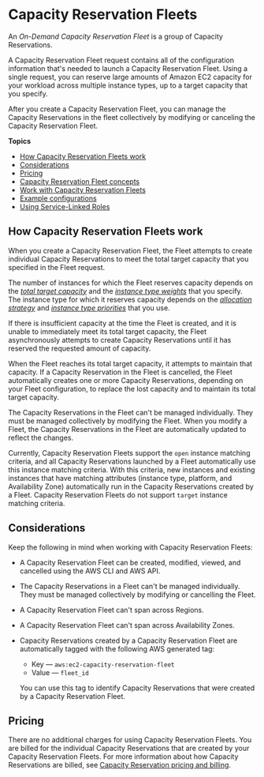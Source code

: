 # Capacity Reservation Fleets<a name="cr-fleets"></a>

An *On\-Demand Capacity Reservation Fleet* is a group of Capacity Reservations\.

A Capacity Reservation Fleet request contains all of the configuration information that's needed to launch a Capacity Reservation Fleet\. Using a single request, you can reserve large amounts of Amazon EC2 capacity for your workload across multiple instance types, up to a target capacity that you specify\.

After you create a Capacity Reservation Fleet, you can manage the Capacity Reservations in the fleet collectively by modifying or canceling the Capacity Reservation Fleet\.

**Topics**
+ [How Capacity Reservation Fleets work](#how-it-works)
+ [Considerations](#considerations)
+ [Pricing](#pricing)
+ [Capacity Reservation Fleet concepts](crfleet-concepts.md)
+ [Work with Capacity Reservation Fleets](work-with-cr-fleets.md)
+ [Example configurations](example-configs.md)
+ [Using Service\-Linked Roles](using-service-linked-roles.md)

## How Capacity Reservation Fleets work<a name="how-it-works"></a>

When you create a Capacity Reservation Fleet, the Fleet attempts to create individual Capacity Reservations to meet the total target capacity that you specified in the Fleet request\.

The number of instances for which the Fleet reserves capacity depends on the [*total target capacity*](crfleet-concepts.md#target-capacity) and the [*instance type weights*](crfleet-concepts.md#instance-weight) that you specify\. The instance type for which it reserves capacity depends on the [*allocation strategy*](crfleet-concepts.md#allocation-strategy) and [*instance type priorities*](crfleet-concepts.md#instance-priority) that you use\.

If there is insufficient capacity at the time the Fleet is created, and it is unable to immediately meet its total target capacity, the Fleet asynchronously attempts to create Capacity Reservations until it has reserved the requested amount of capacity\.

When the Fleet reaches its total target capacity, it attempts to maintain that capacity\. If a Capacity Reservation in the Fleet is cancelled, the Fleet automatically creates one or more Capacity Reservations, depending on your Fleet configuration, to replace the lost capacity and to maintain its total target capacity\.

The Capacity Reservations in the Fleet can't be managed individually\. They must be managed collectively by modifying the Fleet\. When you modify a Fleet, the Capacity Reservations in the Fleet are automatically updated to reflect the changes\.

Currently, Capacity Reservation Fleets support the `open` instance matching criteria, and all Capacity Reservations launched by a Fleet automatically use this instance matching criteria\. With this criteria, new instances and existing instances that have matching attributes \(instance type, platform, and Availability Zone\) automatically run in the Capacity Reservations created by a Fleet\. Capacity Reservation Fleets do not support `target` instance matching criteria\.

## Considerations<a name="considerations"></a>

Keep the following in mind when working with Capacity Reservation Fleets:
+ A Capacity Reservation Fleet can be created, modified, viewed, and cancelled using the AWS CLI and AWS API\.
+ The Capacity Reservations in a Fleet can't be managed individually\. They must be managed collectively by modifying or cancelling the Fleet\.
+ A Capacity Reservation Fleet can't span across Regions\.
+ A Capacity Reservation Fleet can't span across Availability Zones\.
+ Capacity Reservations created by a Capacity Reservation Fleet are automatically tagged with the following AWS generated tag:
  + Key — `aws:ec2-capacity-reservation-fleet`
  + Value — `fleet_id`

  You can use this tag to identify Capacity Reservations that were created by a Capacity Reservation Fleet\.

## Pricing<a name="pricing"></a>

There are no additional charges for using Capacity Reservation Fleets\. You are billed for the individual Capacity Reservations that are created by your Capacity Reservation Fleets\. For more information about how Capacity Reservations are billed, see [Capacity Reservation pricing and billing](capacity-reservations-pricing-billing.md)\.
